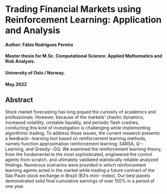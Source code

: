 # Trading Financial Markets using Reinforcement Learning: Application and Analysis

#### Author: Fábio Rodrigues Pereira
#### Master thesis for M.Sc. Computational Science: Applied Mathematics and Risk Analysis.
#### University of Oslo / Norway.
#### May.2022


## Abstract
Stock market forecasting has long piqued the curiosity of academics and professionals. However, because of the markets’ chaotic dynamics, increased volatility, unstable liquidity, and periodic flash crashes, conducting this kind of investigation is challenging while implementing algorithmic trading. To address these issues, the current research presents a feedback--learning tool based on reinforcement learning methods, namely function approximation reinforcement learning: SARSA, Q--Learning, and Greedy--GQ. We examined the reinforcement learning theory, from the fundamental to the most sophisticated, engineered the control agents from scratch, and ultimately validated statistically reliable analyzed findings. Numerous scenarios were provided in which reinforcement learning agents acted in the market while trading a future contract of the São Paulo stock exchange in Brazil (B3’s mini--index). Our best panels demonstrated solid final cumulative earnings of over 150% in a period of one year.

